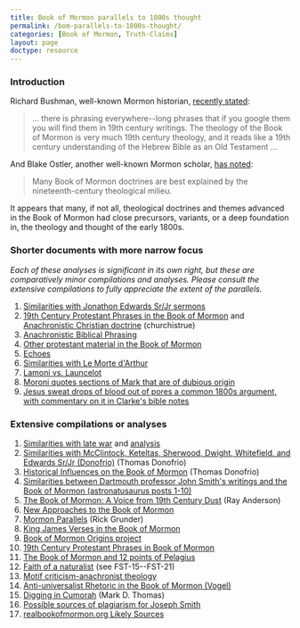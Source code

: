 ```yaml
---
title: Book of Mormon parallels to 1800s thought
permalink: /bom-parallels-to-1800s-thought/
categories: [Book of Mormon, Truth-Claims]
layout: page
doctype: resource
---
```


### Introduction

Richard Bushman, well-known Mormon historian, [recently stated](https://docs.google.com/viewer?url=https://github.com/faenrandir/a_careful_examination/raw/49dfa3ec8b053e283fcd0643764907e3ccdf112c/documents/book_of_mormon/richard_bushman_on_nineteenth_century_theology_in_bom.pdf):

> ... there is phrasing everywhere--long phrases that if you google them you will find them in 19th century writings.  The theology of the Book of Mormon is very much 19th century theology, and it reads like a 19th century understanding of the Hebrew Bible as an Old Testament ...

And Blake Ostler, another well-known Mormon scholar, [has noted](https://www.dialoguejournal.com/wp-content/uploads/sbi/articles/Dialogue_V20N01_68.pdf):

> Many Book of Mormon doctrines are best explained by the nineteenth-century theological milieu.

It appears that many, if not all, theological doctrines and themes advanced in the Book of Mormon had close precursors, variants, or a deep foundation in, the theology and thought of the early 1800s.

### Shorter documents with more narrow focus

*Each of these analyses is significant in its own right, but these are comparatively minor compilations and analyses.  Please consult the extensive compilations to fully appreciate the _extent_ of the parallels.*

1. [Similarities with Jonathon Edwards Sr/Jr sermons](https://imgur.com/a/q2AcO)
1. [19th Century Protestant Phrases in the Book of Mormon](https://wheatandtares.org/2017/11/08/19th-century-protestant-phrases-in-the-book-of-mormon/) and [Anachronistic Christian doctrine](http://www.churchistrue.com/blog/anachronistic-christian-doctrine-in-book-of-mormon/) (churchistrue)
1. [Anachronistic Biblical Phrasing](https://www.reddit.com/r/exmormon/comments/1q1tmt/a_couple_more_anachronistic_quotations_in_the/)
1. [Other protestant material in the Book of Mormon](https://www.reddit.com/r/mormon/comments/3uvrl5/nineteenthcentury_protestant_material_in_the_book/)
1. [Echoes](https://faenrandir.github.io/a_careful_examination/documents/book_of_mormon/echoes/echoes_of_1800s.pdf)
1. [Similarities with Le Morte d'Arthur](https://www.reddit.com/r/exmormon/comments/5aresk/you_can_add_le_morte_darthur_to_that_list_of/)
1. [Lamoni vs. Launcelot](https://www.reddit.com/r/exmormon/comments/71uqbc/lamoni_vs_launcelot/)
1. [Moroni quotes sections of Mark that are of dubious origin](https://www.reddit.com/r/mormonscholar/comments/75hvyj/moroni_quotes_sections_of_mark_that_are_of/)
1. [Jesus sweat drops of blood out of pores a common 1800s argument, with commentary on it in Clarke's bible notes](https://www.reddit.com/r/exmormon/comments/7z6jg3/the_idea_that_jesus_sweated_drops_of_blood_out_of/)

### Extensive compilations or analyses

1. [Similarities with late war](https://wordtreefoundation.github.io/thelatewar/) and [analysis](http://www.patheos.com/blogs/faithpromotingrumor/2013/10/the-book-of-mormon-and-the-late-war-direct-literary-dependence/)
1. [Similarities with McClintock, Keteltas, Sherwood, Dwight, Whitefield, and Edwards Sr/Jr (Donofrio)](http://www.mormonthink.com/influences.htm#part3) (Thomas Donofrio)
1. [Historical Influences on the Book of Mormon](http://www.mormonthink.com/influences.htm#part2) (Thomas Donofrio)
1. [Similarities between Dartmouth professor John Smith's writings and the Book of Mormon (astronatusaurus posts 1-10)](https://www.reddit.com/r/mormonscholar/comments/92e2sl/similarities_between_dartmouth_professor_john/)
1. [The Book of Mormon: A Voice from 19th Century Dust](http://www.exmormonfoundation.org/files/BookofMormon07.PDF) (Ray Anderson)
1. [New Approaches to the Book of Mormon](http://signaturebookslibrary.org/new-approaches-to-the-book-of-mormon/)
1. [Mormon Parallels](http://www.rickgrunder.com/parallels.htm) (Rick Grunder)
1. [King James Verses in the Book of Mormon](http://bookofmormondepot.com/kjv-verses/)
1. [Book of Mormon Origins project](https://www.bookofmormonorigins.com/)
1. [19th Century Protestant Phrases in Book of Mormon](http://www.churchistrue.com/blog/19th-century-protestant-phrases-in-book-of-mormon/)
1. [The Book of Mormon and 12 points of Pelagius](https://faenrandir.github.io/a_careful_examination/documents/book_of_mormon/the_bom_and_the_twelve_points_of_pelagius.pdf)
1. [Faith of a naturalist](https://mormonbandwagon.com/bwv549/faith-naturalist-response-faith-science-teacher-questions/) (see FST-15--FST-21)
1. [Motif criticism-anachronist theology](https://mormonmemo.com/key-topics/the-book-of-mormon/#motif)
1. [Anti-universalist Rhetoric in the Book of Mormon (Vogel)](https://www.youtube.com/watch?v=wm7t7pNUWAM)
1. [Digging in Cumorah](http://signaturebookslibrary.org/digging-in-cumorah/) (Mark D. Thomas)
1. [Possible sources of plagiarism for Joseph Smith](https://exploringmormonism.com/possible-sources-for-plagiarism-for-joseph-smith/)
1. [realbookofmormon.org Likely Sources](http://realbookofmormon.org/likely-sources/)
